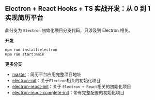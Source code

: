## Electron + React Hooks + TS 实战开发：从 0 到 1 实现简历平台

此分支为 `Electron` 初始化项目分支代码，只涉及到 Electron 相关。

**开发**

```bash
npm run install:electron
npm run start:main
```

**更多分支**

- [master](https://github.com/PDKSophia/visResumeMook)：简历平台应用完整项目地址
- [electron-init](https://github.com/PDKSophia/visResumeMook/tree/electron-init)：关于`Electron`相关的初始化项目
- [electron-react-init](https://github.com/PDKSophia/visResumeMook/tree/electron-react-init)：关于 `Electron + React`相关的初始化项目
- [electron-react-complete-init](https://github.com/PDKSophia/visResumeMook/tree/electron-react-complete-init)：带有完整配置的初始化项目
